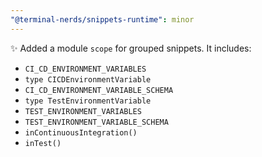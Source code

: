 ```yaml
---
"@terminal-nerds/snippets-runtime": minor
---
```


✨ Added a module `scope` for grouped snippets. It includes:

-   `CI_CD_ENVIRONMENT_VARIABLES`
-   `type CICDEnvironmentVariable`
-   `CI_CD_ENVIRONMENT_VARIABLE_SCHEMA`
-   `type TestEnvironmentVariable`
-   `TEST_ENVIRONMENT_VARIABLES`
-   `TEST_ENVIRONMENT_VARIABLE_SCHEMA`
-   `inContinuousIntegration()`
-   `inTest()`
